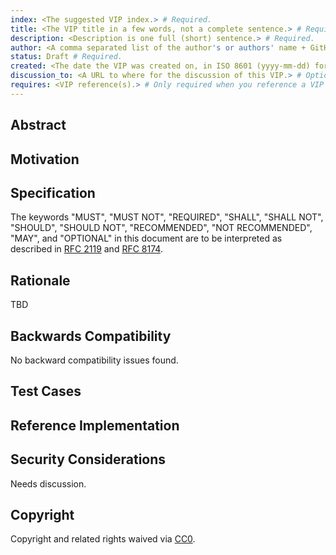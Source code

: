 ```yaml
---
index: <The suggested VIP index.> # Required.
title: <The VIP title in a few words, not a complete sentence.> # Required.
description: <Description is one full (short) sentence.> # Required.
author: <A comma separated list of the author's or authors' name + GitHub username (in parenthesis), or name and email (in angle brackets). Example, FirstName LastName (@GitHubUsername), FirstName LastName <foo@bar.com>, FirstName (@GitHubUsername) and GitHubUsername (@GitHubUsername).> # Required.
status: Draft # Required.
created: <The date the VIP was created on, in ISO 8601 (yyyy-mm-dd) format.> # Required.
discussion_to: <A URL to where for the discussion of this VIP.> # Optional, but recommended.
requires: <VIP reference(s).> # Only required when you reference a VIP in the `Specification` section. Otherwise, remove this field.
---
```


<!--
  READ VIP-00-0000 (https://vips.voi.community/00/0000/) BEFORE USING THIS TEMPLATE!

  This is the suggested template for new VIPs. After you have filled in the requisite fields, please delete these comments.

  When opening a pull request to submit your VIP, ensure your VIP is located in the correct category directory (referenced by the category index) and use the suggested number as the filename, e.g. `vips/03/0200.md`.

  The title should be 44 characters or less. It should not repeat the VIP number in title, irrespective of the category.

  TODO: Remove this comment before submitting
-->

## Abstract

<!--
  The Abstract is a multi-sentence (short paragraph) technical summary. This should be a very terse and human-readable version of the specification section. Someone should be able to read only the abstract to get the gist of what this specification does.

  TODO: Remove this comment before submitting
-->

## Motivation

<!--
  This section is optional.

  The motivation section should include a description of any nontrivial problems the VIP solves. It should not describe how the VIP solves those problems, unless it is not immediately obvious. It should not describe why the VIP should be made into a standard, unless it is not immediately obvious.

  With a few exceptions, external links are not allowed. If you feel that a particular resource would demonstrate a compelling case for your VIP, then save it as a printer-friendly PDF, put it in the assets folder, and link to that copy.

  TODO: Remove this comment before submitting
-->

## Specification

<!--
  The Specification section should describe the syntax and semantics of any new feature. The specification should be detailed enough to allow competing, interoperable implementations for any of the current Voi tools/clients.

  It is recommended to follow RFC 2119 and RFC 8174. Do not remove the below key word definitions if RFC 2119 and RFC 8174 are followed.

  TODO: Remove this comment before submitting
-->

The keywords "MUST", "MUST NOT", "REQUIRED", "SHALL", "SHALL NOT", "SHOULD", "SHOULD NOT", "RECOMMENDED", "NOT RECOMMENDED", "MAY", and "OPTIONAL" in this document are to be interpreted as described in [RFC 2119](https://www.ietf.org/rfc/rfc2119.txt) and [RFC 8174](https://www.ietf.org/rfc/rfc8174.txt).

## Rationale

<!--
  The rationale fleshes out the specification by describing what motivated the design and why particular design decisions were made. It should describe alternate designs that were considered and related work, e.g. how the feature is supported in other languages.

  The current placeholder is acceptable for a draft.

  TODO: Remove this comment before submitting
-->

TBD

## Backwards Compatibility

<!--

  This section is optional.

  All VIPs that introduce backwards incompatibilities must include a section describing these incompatibilities and their severity. The VIP must explain how the author proposes to deal with these incompatibilities. VIP submissions without a sufficient backwards compatibility treatise may be rejected outright.

  The current placeholder is acceptable for a draft.

  TODO: Remove this comment before submitting
-->

No backward compatibility issues found.

## Test Cases

<!--
  This section is optional for non-Core (00) VIPs.

  The Test Cases section should include expected input/output pairs, but may include a succinct set of executable tests. It should not include project build files. No new requirements may be introduced here (meaning an implementation following only the Specification section should pass all tests here.)
  If the test suite is too large to reasonably be included inline, then consider adding it as one or more files in `../assets/vips/##/####/` (e.g. ../assets/vips/00/0200/). External links will not be allowed

  TODO: Remove this comment before submitting
-->

## Reference Implementation

<!--
  This section is optional.

  The Reference Implementation section should include a minimal implementation that assists in understanding or implementing this specification. It should not include project build files. The reference implementation is not a replacement for the Specification section, and the proposal should still be understandable without it.

  If the reference implementation is too large to reasonably be included inline, then consider adding it as one or more files in `../assets/vips/##/####/` (e.g. ../assets/vips/00/0200/). External links will not be allowed.

  TODO: Remove this comment before submitting
-->

## Security Considerations

<!--
  All VIPs must contain a section that discusses the security implications/considerations relevant to the proposed change. Include information that might be important for security discussions, surfaces risks and can be used throughout the life cycle of the proposal. For example, include security-relevant design decisions, concerns, important discussions, implementation-specific guidance and pitfalls, an outline of threats and risks and how they are being addressed. VIP submissions missing the "Security Considerations" section will be rejected. An VIP cannot proceed to status "Final" without a Security Considerations discussion deemed sufficient by the reviewers.

  The current placeholder is acceptable for a draft.

  TODO: Remove this comment before submitting
-->

Needs discussion.

## Copyright

Copyright and related rights waived via [CC0](https://creativecommons.org/publicdomain/zero/1.0/legalcode.txt).
